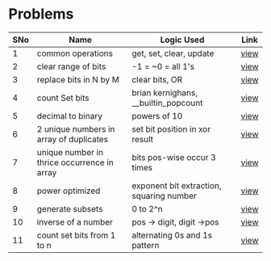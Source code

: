 # Problems

SNo | Name | Logic Used | Link |
----|------|------------|------|
1 | common operations | get, set, clear, update | [view](common_bit_operations.cpp)
2 | clear range of bits | -1 = ~0 = all 1's | [view](clear_range_of_bits.cpp)
3 | replace bits in N by M | clear bits, OR | [view](replace_bits.cpp)
4 | count Set bits | brian kernighans, __builtin_popcount | [view](count_set_bits.cpp)
5 | decimal to binary | powers of 10 | [view](decimal_to_binary.cpp)
6 | 2 unique numbers in array of duplicates | set bit position in xor result | [view](2_unique_nos.cpp)
7 | unique number in thrice occurrence in array | bits pos-wise occur 3 times | [view](thrice_occur_unique.cpp)
8 | power optimized | exponent bit extraction, squaring number | [view](fast_exponentiation.cpp) 
9 | generate subsets | 0 to 2^n | [view](generate_subsets.cpp)
10 | inverse of a number | pos -> digit, digit ->pos | [view](inverse_number.cpp)
11 | count set bits from 1 to n | alternating 0s and 1s pattern | [view](total_set_bits.cpp)